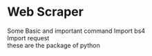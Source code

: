 # <h1>Web Scraper</h1>
Some Basic and important command
 Import bs4
 <br>
 Import request
 <br>
 these are the package of python
